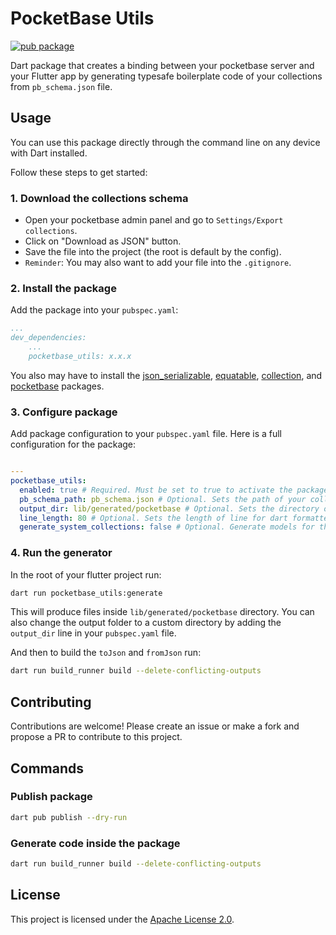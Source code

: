# PocketBase Utils

[![pub package](https://img.shields.io/pub/v/pocketbase_utils.svg)](https://pub.dev/packages/pocketbase_utils)

Dart package that creates a binding between your pocketbase server and your Flutter app by generating typesafe boilerplate code of your collections from `pb_schema.json` file.

## Usage

You can use this package directly through the command line on any device with Dart installed.

Follow these steps to get started:

### 1. Download the collections schema

- Open your pocketbase admin panel and go to `Settings/Export collections`.
- Click on "Download as JSON" button.
- Save the file into the project (the root is default by the config).
- `Reminder`: You may also want to add your file into the `.gitignore`.

### 2. Install the package

Add the package into your `pubspec.yaml`:

```yaml
...
dev_dependencies:
    ...
    pocketbase_utils: x.x.x
```

You also may have to install the [json_serializable](https://pub.dev/packages/json_serializable), [equatable](https://pub.dev/packages/equatable), [collection](https://pub.dev/packages/collection), and [pocketbase](https://pub.dev/packages/pocketbase) packages.

### 3. Configure package

Add package configuration to your `pubspec.yaml` file. Here is a full configuration for the package:

```yaml

---
pocketbase_utils:
  enabled: true # Required. Must be set to true to activate the package. Default: false
  pb_schema_path: pb_schema.json # Optional. Sets the path of your collection schema file. Default: pb_schema.json
  output_dir: lib/generated/pocketbase # Optional. Sets the directory of generated model files. If the directory doesn't exist — it'll be created. Default: lib/generated/pocketbase
  line_length: 80 # Optional. Sets the length of line for dart formatter of generated code. Default: 80
  generate_system_collections: false # Optional. Generate models for the system level collections like `_mfas`, `_otps`, and `_superusers`. Default: false
```

### 4. Run the generator

In the root of your flutter project run:

```sh
dart run pocketbase_utils:generate
```

This will produce files inside `lib/generated/pocketbase` directory.
You can also change the output folder to a custom directory by adding the `output_dir` line in your `pubspec.yaml` file.

And then to build the `toJson` and `fromJson` run:

```sh
dart run build_runner build --delete-conflicting-outputs
```

## Contributing

Contributions are welcome! Please create an issue or make a fork and propose a PR to contribute to this project.

## Commands

### Publish package

```sh
dart pub publish --dry-run
```

### Generate code inside the package

```sh
dart run build_runner build --delete-conflicting-outputs
```

## License

This project is licensed under the [Apache License 2.0](LICENSE).
